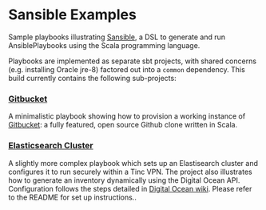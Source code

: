 # Sansible Examples

Sample playbooks illustrating [Sansible](http://github.com/citycontext/sansible),
a DSL to generate and run AnsiblePlaybooks using the Scala programming language.

Playbooks are implemented as separate sbt projects, with shared concerns (e.g. installing
Oracle jre-8) factored out into a `common` dependency. This build currently contains the following
sub-projects:

### [Gitbucket](https://github.com/citycontext/sansible-examples/tree/master/gitbucket/src/main/scala/gitbucket)

A minimalistic playbook showing how to provision a working instance of [Gitbucket](https://github.com/gitbucket/gitbucket): a fully featured, open source Github clone written in Scala.

### [Elasticsearch Cluster](https://github.com/citycontext/sansible-examples/tree/master/main/scala/elasticsearch)

A slightly more complex playbook which sets up an Elastisearch cluster and configures it
to run securely within a Tinc VPN. The project also illustrates how to generate an inventory
dynamically using the Digital Ocean API. Configuration follows the steps detailed in
[Digital Ocean wiki](https://www.digitalocean.com/community/tutorials/how-to-set-up-a-production-elasticsearch-cluster-on-ubuntu-14-04). Please refer to the README for set up instructions..
